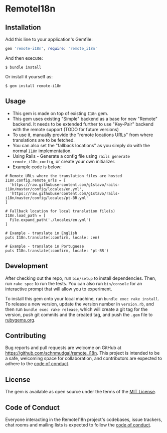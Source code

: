 # RemoteI18n

## Installation

Add this line to your application's Gemfile:

```ruby
gem 'remote-i18n', require: 'remote_i18n'
```

And then execute:

    $ bundle install

Or install it yourself as:

    $ gem install remote-i18n

## Usage

- This gem is made on top of existing `I18n` gem.
- This gem uses existing "Simple" backend as a base for new "Remote" backend. It needs to be extended further to use "Key-Pair" backend with the remote support (TODO for future versions)
- To use it, manually provide the "remote locations URLs" from where translations are to be fetched.
- You can also set the "fallback locations" as you simply do with the normal `I18n` implementation.
- Using Rails - Generate a config file using `rails generate remote_i18n_config`, or create your own initializer.
- Example code is below:
```
# Remote URLs where the translation files are hosted
I18n.config.remote_urls = [
  'https://raw.githubusercontent.com/g1stavo/rails-i18n/master/config/locales/en.yml',
  'https://raw.githubusercontent.com/g1stavo/rails-i18n/master/config/locales/pt-BR.yml'
]

# Fallback location for local translation file(s)
I18n.load_path = [
  File.expand_path('./locales/en.yml')
]

# Example - translate in English
puts I18n.translate(:confirm, locale: :en)

# Example - translate in Portuguese
puts I18n.translate(:confirm, locale: 'pt-BR')
```

## Development

After checking out the repo, run `bin/setup` to install dependencies. Then, run `rake spec` to run the tests. You can also run `bin/console` for an interactive prompt that will allow you to experiment.

To install this gem onto your local machine, run `bundle exec rake install`. To release a new version, update the version number in `version.rb`, and then run `bundle exec rake release`, which will create a git tag for the version, push git commits and the created tag, and push the `.gem` file to [rubygems.org](https://rubygems.org).

## Contributing

Bug reports and pull requests are welcome on GitHub at https://github.com/schnmudgal/remote_i18n. This project is intended to be a safe, welcoming space for collaboration, and contributors are expected to adhere to the [code of conduct](https://github.com/schnmudgal/remote_i18n/blob/master/CODE_OF_CONDUCT.md).

## License

The gem is available as open source under the terms of the [MIT License](https://opensource.org/licenses/MIT).

## Code of Conduct

Everyone interacting in the RemoteI18n project's codebases, issue trackers, chat rooms and mailing lists is expected to follow the [code of conduct](https://github.com/[USERNAME]/remote_i18n/blob/master/CODE_OF_CONDUCT.md).

